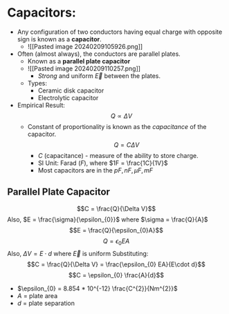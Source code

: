 # Capacitors:
- Any configuration of two conductors having equal charge with opposite sign is known as a **capacitor**.
	- ![[Pasted image 20240209105926.png]]
- Often (almost always), the conductors are parallel plates.
	- Known as a **parallel plate capacitor**
	- ![[Pasted image 20240209110257.png]]
		- *Strong* and uniform $\vec{E}$ between the plates.
	- Types:
		- Ceramic disk capacitor
		- Electrolytic capacitor
- Empirical Result: $$Q \propto \Delta V$$
	- Constant of proportionality is known as the *capacitance* of the capacitor.$$Q= C\Delta V$$
		- $C$ (capacitance) - measure of the ability to store charge.
		- SI Unit: Farad ($F$), where $1F = \frac{1C}{1V}$
		- Most capacitors are in the $pF, nF, \mu F, mF$
## Parallel Plate Capacitor
$$C = \frac{Q}{\Delta V}$$Also, $E = \frac{\sigma}{\epsilon_{0}}$ where $\sigma = \frac{Q}{A}$ $$E = \frac{Q}{\epsilon_{0}A}$$$$Q = \epsilon_{0} EA$$Also, $\Delta V = E \cdot d$ where $\vec{E}$ is uniform
Substituting: $$C = \frac{Q}{\Delta V} = \frac{\epsilon_{0} EA}{E\cdot d}$$$$C = \epsilon_{0} \frac{A}{d}$$
- $\epsilon_{0} = 8.854 * 10^{-12} \frac{C^{2}}{Nm^{2}}$
- $A$ = plate area
- $d$ = plate separation

